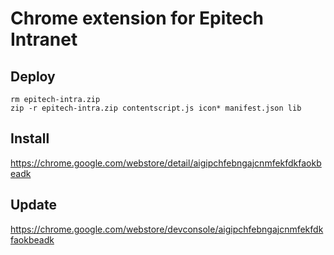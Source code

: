 
# Chrome extension for Epitech Intranet

## Deploy

```
rm epitech-intra.zip
zip -r epitech-intra.zip contentscript.js icon* manifest.json lib
```

## Install

https://chrome.google.com/webstore/detail/aigipchfebngajcnmfekfdkfaokbeadk

## Update

https://chrome.google.com/webstore/devconsole/aigipchfebngajcnmfekfdkfaokbeadk
